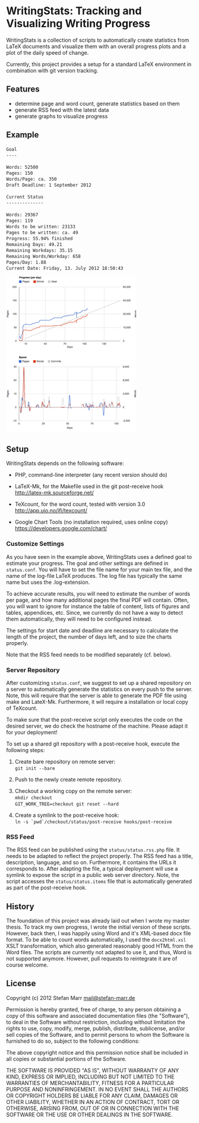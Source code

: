WritingStats: Tracking and Visualizing Writing Progress
=======================================================

WritingStats is a collection of scripts to automatically create statistics
from LaTeX documents and visualize them with an overall progress plots and a
plot of the daily speed of change.

Currently, this project provides a setup for a standard LaTeX environment in
combination with git version tracking.

Features
--------

 - determine page and word count, generate statistics based on them
 - generate RSS feed with the latest data
 - generate graphs to visualize progress

Example
-------

    Goal
    ----

    Words: 52500
    Pages: 150
    Words/Page: ca. 350
    Draft Deadline: 1 September 2012

    Current Status
    --------------

    Words: 29367
    Pages: 119
    Words to be written: 23133
    Pages to be written: ca. 49
    Progress: 55.94% finished
    Remaining Days: 49.21
    Remaining Workdays: 35.15
    Remaining Words/Workday: 658
    Pages/Day: 1.88
    Current Date: Friday, 13. July 2012 18:50:43

 ![Progress and Speed Plots](example-book.jpg "Progress and Speed Plots")

Setup
-----

WritingStats depends on the following software:

 - PHP, command-line interpreter (any recent version should do)
 
 - LaTeX-Mk, for the Makefile used in the git post-receive hook  
   http://latex-mk.sourceforge.net/
   
 - TeXcount, for the word count, tested with version 3.0  
   http://app.uio.no/ifi/texcount/

 - Google Chart Tools (no installation required, uses online copy)  
   https://developers.google.com/chart/

### Customize Settings

As you have seen in the example above, WritingStats uses a defined goal to
estimate your progress. The goal and other settings are defined in
`status.conf`. You will have to set the file name for your main tex file, and
the name of the log-file LaTeX produces. The log file has typically the same
name but uses the .log-extension.

To achieve accurate results, you will need to estimate the number of words per
page, and how many additional pages the final PDF will contain. Often, you
will want to ignore for instance the table of content, lists of figures and
tables, appendices, etc. Since, we currently do not have a way to detect them
automatically, they will need to be configured instead.

The settings for start date and deadline are necessary to calculate the length
of the project, the number of days left, and to size the charts properly.

Note that the RSS feed needs to be modified separately (cf. below).

### Server Repository

After customizing `status.conf`, we suggest to set up a shared repository on a
server to automatically generate the statistics on every push to the server.
Note, this will require that the server is able to generate the PDF file using
make and LateX-Mk. Furthermore, it will require a installation or local copy
of TeXcount.

To make sure that the post-receive script only executes the code on the
desired server, we do check the hostname of the machine. Please adapt it for
your deployment!

To set up a shared git repository with a post-receive hook, execute the
following steps:

 1. Create bare repository on remote server:  
    `git init --bare`
 
 2. Push to the newly create remote repository.
 
 3. Checkout a working copy on the remote server:  
    `mkdir checkout`  
    `GIT_WORK_TREE=checkout git reset --hard`
 
 4. Create a symlink to the post-receive hook:  
    ``ln -s `pwd`/checkout/status/post-receive hooks/post-receive``

### RSS Feed

The RSS feed can be published using the `status/status.rss.php` file. It needs
to be adapted to reflect the project properly. The RSS feed has a title,
description, language, and so on. Furthermore, it contains the URLs it
corresponds to. After adapting the file, a typical deployment will use a
symlink to expose the script in a public web server directory. Note, the
script accesses the `status/status.items` file that is automatically generated
as part of the post-receive hook.

History
-------

The foundation of this project was already laid out when I wrote my master
thesis. To track my own progress, I wrote the initial version of these
scripts. However, back then, I was happily using Word and it's XML-based docx
file format. To be able to count words automatically, I used the
`docx2html.xsl` XSLT transformation, which also generated reasonably good HTML
from the Word files. The scripts are currently not adapted to use it, and
thus, Word is not supported anymore. However, pull requests to reintegrate it
are of course welcome.

License
-------

Copyright (c) 2012 Stefan Marr <mail@stefan-marr.de>

Permission is hereby granted, free of charge, to any person obtaining a copy
of this software and associated documentation files (the "Software"), to deal
in the Software without restriction, including without limitation the rights
to use, copy, modify, merge, publish, distribute, sublicense, and/or sell
copies of the Software, and to permit persons to whom the Software is
furnished to do so, subject to the following conditions:

The above copyright notice and this permission notice shall be included in all
copies or substantial portions of the Software.

THE SOFTWARE IS PROVIDED "AS IS", WITHOUT WARRANTY OF ANY KIND, EXPRESS OR
IMPLIED, INCLUDING BUT NOT LIMITED TO THE WARRANTIES OF MERCHANTABILITY,
FITNESS FOR A PARTICULAR PURPOSE AND NONINFRINGEMENT. IN NO EVENT SHALL THE
AUTHORS OR COPYRIGHT HOLDERS BE LIABLE FOR ANY CLAIM, DAMAGES OR OTHER
LIABILITY, WHETHER IN AN ACTION OF CONTRACT, TORT OR OTHERWISE, ARISING FROM,
OUT OF OR IN CONNECTION WITH THE SOFTWARE OR THE USE OR OTHER DEALINGS IN THE
SOFTWARE.

